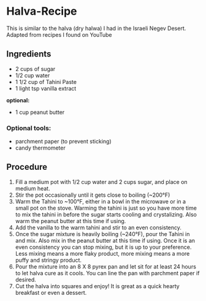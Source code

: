 # Halva-Recipe
This is similar to the halva (dry halwa) I had in the Israeli Negev Desert.  
Adapted from recipes I found on YouTube

## Ingredients  
- 2 cups of sugar
- 1/2 cup water
- 1 1/2 cup of Tahini Paste
- 1 light tsp vanilla extract  

__optional:__  
- 1 cup peanut butter

### Optional tools:  
- parchment paper (to prevent sticking)
- candy thermometer

## Procedure
1. Fill a medium pot with 1/2 cup water and 2 cups sugar, and place on medium heat. 
2. Stir the pot occasionally until it gets close to boiling (~200°F)
3. Warm the Tahini to ~100°F,  either in a bowl in the microwave or in a small pot on the stove.  Warming the tahini is just so you have more time to mix the tahini in before the sugar starts cooling and crystalizing. Also warm the peanut butter at this time if using. 
4. Add the vanilla to the warm tahini and stir to an even consistency.  
5. Once the sugar mixture is heavily boiling (~240°F), pour the Tahini in and mix. Also mix in the peanut butter at this time if using. Once it is an even consistency you can stop mixing, but it is up to your preference. Less mixing means a more flaky product, more mixing means a more puffy and stringy product.  
6. Pour the mixture into an 8 X 8 pyrex pan and let sit for at least 24 hours to let halva cure as it cools. You can line the pan with parchment paper if desired.   
7. Cut the halva into squares and enjoy! It is great as a quick hearty breakfast or even a dessert.  

